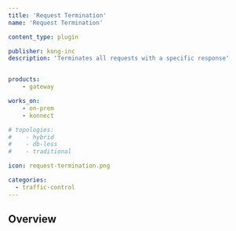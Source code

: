 ```yaml
---
title: 'Request Termination'
name: 'Request Termination'

content_type: plugin

publisher: kong-inc
description: 'Terminates all requests with a specific response'


products:
    - gateway

works_on:
    - on-prem
    - konnect

# topologies:
#    - hybrid
#    - db-less
#    - traditional

icon: request-termination.png

categories:
  - traffic-control
---
```


## Overview
